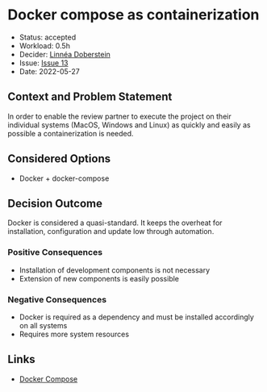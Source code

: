 # Docker compose as containerization

* Status: accepted 
* Workload: 0.5h <!-- optional -->
* Decider: [Linnéa Doberstein](https://github.com/Moosgloeckchen)
* Issue: [Issue 13](https://github.com/mi-classroom/mi-web-technologien-beiboot-ss2022-Moosgloeckchen/issues/13) <!-- optional -->
* Date: 2022-05-27


## Context and Problem Statement

In order to enable the review partner to execute the project on their individual systems (MacOS, Windows and Linux) as quickly and easily as possible a containerization is needed.

## Considered Options

* Docker + docker-compose

## Decision Outcome

Docker is considered a quasi-standard. It keeps the overheat for installation, configuration and update low through automation.

### Positive Consequences <!-- optional -->

* Installation of development components is not necessary
* Extension of new components is easily possible

### Negative Consequences <!-- optional -->

* Docker is required as a dependency and must be installed accordingly on all systems
* Requires more system resources

## Links <!-- optional -->
* [Docker Compose](https://docs.docker.com/compose/)
